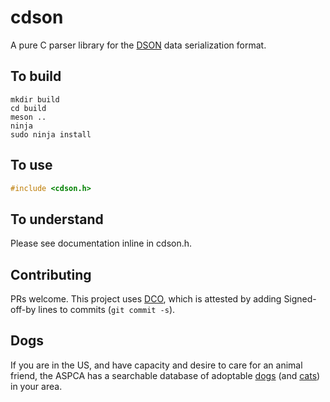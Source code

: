 # cdson

A pure C parser library for the [DSON](https://dogeon.xyz/) data serialization
format.

## To build

```shell
mkdir build
cd build
meson ..
ninja
sudo ninja install
```

## To use

```C
#include <cdson.h>
```

## To understand

Please see documentation inline in cdson.h.

## Contributing

PRs welcome.  This project uses [DCO](https://developercertificate.org/),
which is attested by adding Signed-off-by lines to commits (`git commit -s`).

## Dogs

If you are in the US, and have capacity and desire to care for an animal
friend, the ASPCA has a searchable database of adoptable
[dogs](https://www.aspca.org/adopt-pet/adoptable-dogs-your-local-shelter) (and
[cats](https://www.aspca.org/adopt-pet/adoptable-cats-your-local-shelter)) in
your area.
